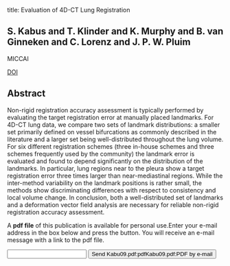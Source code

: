 title: Evaluation of 4D-CT Lung Registration

## S. Kabus and T. Klinder and K. Murphy and B. van Ginneken and C. Lorenz and J. P. W. Pluim
MICCAI

<a href="https://doi.org/10.1007/978-3-642-04268-3_92">DOI</a>

## Abstract
Non-rigid registration accuracy assessment is typically performed by evaluating the target registration error at manually placed landmarks. For 4D-CT lung data, we compare two sets of landmark distributions: a smaller set primarily defined on vessel bifurcations as commonly described in the literature and a larger set being well-distributed throughout the lung volume. For six different registration schemes (three in-house schemes and three schemes frequently used by the community) the landmark error is evaluated and found to depend significantly on the distribution of the landmarks. In particular, lung regions near to the pleura show a target registration error three times larger than near-mediastinal regions. While the inter-method variability on the landmark positions is rather small, the methods show discriminating differences with respect to consistency and local volume change. In conclusion, both a well-distributed set of landmarks and a deformation vector field analysis are necessary for reliable non-rigid registration accuracy assessment.

A <b>pdf file</b> of this publication is available for personal use.Enter your e-mail address in the box below and press the button. You will receive an e-mail message with a link to the pdf file.
<form action="sender.php">  <input type="text" name="email">  <input type="submit" value="Send Kabu09.pdf:pdfKabu09.pdf:PDF by e-mail"></form>